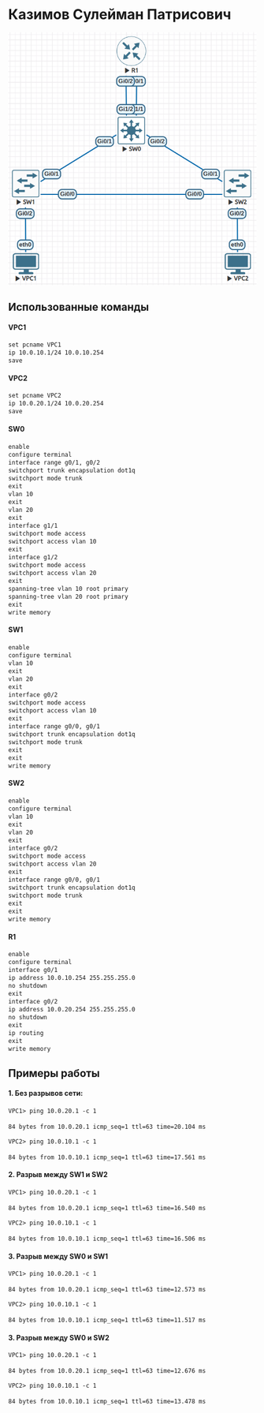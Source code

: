 # Казимов Сулейман Патрисович

![Схема в EVE-NG](img/topology.png)

## Использованные команды
#### VPC1
```
set pcname VPC1
ip 10.0.10.1/24 10.0.10.254
save
```

#### VPC2
```
set pcname VPC2
ip 10.0.20.1/24 10.0.20.254
save
```

#### SW0
```
enable
configure terminal
interface range g0/1, g0/2
switchport trunk encapsulation dot1q
switchport mode trunk
exit
vlan 10
exit
vlan 20
exit
interface g1/1
switchport mode access
switchport access vlan 10
exit
interface g1/2
switchport mode access
switchport access vlan 20
exit
spanning-tree vlan 10 root primary
spanning-tree vlan 20 root primary
exit
write memory
```

#### SW1
```
enable
configure terminal
vlan 10
exit
vlan 20
exit
interface g0/2
switchport mode access
switchport access vlan 10
exit
interface range g0/0, g0/1
switchport trunk encapsulation dot1q
switchport mode trunk
exit
exit
write memory
```

#### SW2
```
enable
configure terminal
vlan 10
exit
vlan 20
exit
interface g0/2
switchport mode access
switchport access vlan 20
exit
interface range g0/0, g0/1
switchport trunk encapsulation dot1q
switchport mode trunk
exit
exit
write memory
```

#### R1
```
enable
configure terminal
interface g0/1
ip address 10.0.10.254 255.255.255.0
no shutdown
exit
interface g0/2
ip address 10.0.20.254 255.255.255.0
no shutdown
exit
ip routing
exit
write memory
```

## Примеры работы
#### 1. Без разрывов сети:

```
VPC1> ping 10.0.20.1 -c 1

84 bytes from 10.0.20.1 icmp_seq=1 ttl=63 time=20.104 ms
```
```
VPC2> ping 10.0.10.1 -c 1

84 bytes from 10.0.10.1 icmp_seq=1 ttl=63 time=17.561 ms
```

#### 2. Разрыв между SW1 и SW2
```
VPC1> ping 10.0.20.1 -c 1

84 bytes from 10.0.20.1 icmp_seq=1 ttl=63 time=16.540 ms
```
```
VPC2> ping 10.0.10.1 -c 1

84 bytes from 10.0.10.1 icmp_seq=1 ttl=63 time=16.506 ms
```

#### 3. Разрыв между SW0 и SW1
```
VPC1> ping 10.0.20.1 -c 1

84 bytes from 10.0.20.1 icmp_seq=1 ttl=63 time=12.573 ms
```
```
VPC2> ping 10.0.10.1 -c 1

84 bytes from 10.0.10.1 icmp_seq=1 ttl=63 time=11.517 ms
```


#### 3. Разрыв между SW0 и SW2
```
VPC1> ping 10.0.20.1 -c 1

84 bytes from 10.0.20.1 icmp_seq=1 ttl=63 time=12.676 ms
```
```
VPC2> ping 10.0.10.1 -c 1

84 bytes from 10.0.10.1 icmp_seq=1 ttl=63 time=13.478 ms
```

